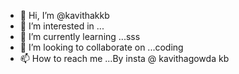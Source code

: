 - 👋 Hi, I’m @kavithakkb
- 👀 I’m interested in ...
- 🌱 I’m currently learning ...sss
- 💞️ I’m looking to collaborate on ...coding 
- 📫 How to reach me ...By insta @ kavithagowda kb
<!---
kavithakkb/kavithakkb is a ✨ special ✨ repository because its `README.md` (this file) appears on your GitHub profile.
You can click the Preview link to take a look at your changes.
--->
